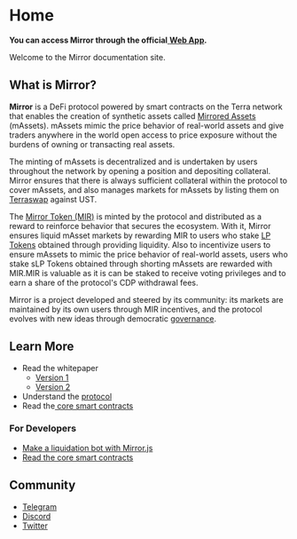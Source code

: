# Home

**You can access Mirror through the official**[ **Web App**](user-guide/getting-started/)**.**

Welcome to the Mirror documentation site.

## What is Mirror?

**Mirror** is a DeFi protocol powered by smart contracts on the Terra network that enables the creation of synthetic assets called [Mirrored Assets](protocol/mirrored-assets-massets.md) \(mAssets\). mAssets mimic the price behavior of real-world assets and give traders anywhere in the world open access to price exposure without the burdens of owning or transacting real assets.

The minting of mAssets is decentralized and is undertaken by users throughout the network by opening a position and depositing collateral. Mirror ensures that there is always sufficient collateral within the protocol to cover mAssets, and also manages markets for mAssets by listing them on [Terraswap](protocol/terraswap.md) against UST.

The [Mirror Token \(MIR\)](protocol/mirror-token-mir.md) is minted by the protocol and distributed as a reward to reinforce behavior that secures the ecosystem. With it, Mirror ensures liquid mAsset markets by rewarding MIR to users who stake [LP Tokens](protocol/staking-tokens-lp-and-slp.md#lp-tokens) obtained through providing liquidity. Also to incentivize users to ensure mAssets to mimic the price behavior of real-world assets, users who stake sLP Tokens obtained through shorting mAssets are rewarded with MIR.MIR is valuable as it is can be staked to receive voting privileges and to earn a share of the protocol's CDP withdrawal fees.

Mirror is a project developed and steered by its community: its markets are maintained by its own users through MIR incentives, and the protocol evolves with new ideas through democratic [governance](protocol/governance/).

## Learn More

* Read the whitepaper
  * [Version 1](https://docsend.com/view/kcsm42mqiyu5t6ej)
  * [Version 2](https://mirror.finance/Mirror_Protocol_v2.pdf)
* Understand the [protocol](protocol/synopsis.md)
* Read the[ core smart contracts](contracts/architecture.md)

### For Developers

* [Make a liquidation bot with Mirror.js](developer-tools/mirror.js.md)
* [Read the core smart contracts](contracts/architecture.md)

## Community

* [Telegram](https://t.me/mirror_protocol)
* [Discord](https://discord.gg/KYC22sngFn)
* [Twitter](https://twitter.com/mirror_protocol)

